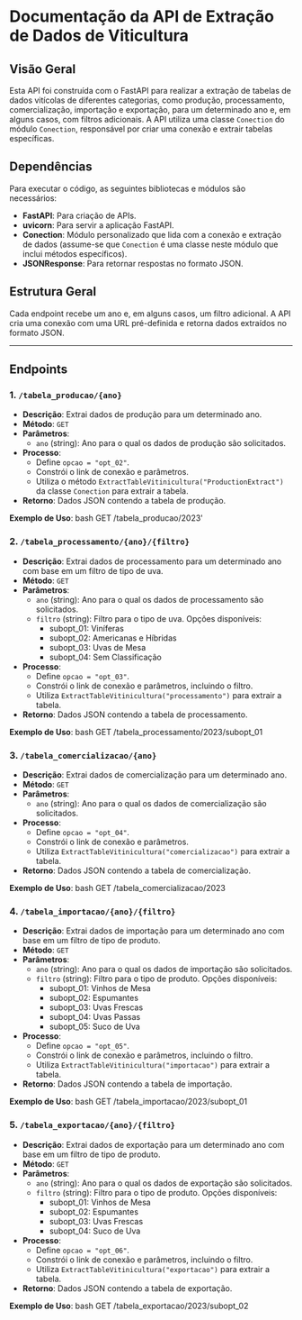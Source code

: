 # Documentação da API de Extração de Dados de Viticultura

## Visão Geral
Esta API foi construída com o FastAPI para realizar a extração de tabelas de dados vitícolas de diferentes categorias, como produção, processamento, comercialização, importação e exportação, para um determinado ano e, em alguns casos, com filtros adicionais. A API utiliza uma classe `Conection` do módulo `Conection`, responsável por criar uma conexão e extrair tabelas específicas.

## Dependências
Para executar o código, as seguintes bibliotecas e módulos são necessários:
- **FastAPI**: Para criação de APIs.
- **uvicorn**: Para servir a aplicação FastAPI.
- **Conection**: Módulo personalizado que lida com a conexão e extração de dados (assume-se que `Conection` é uma classe neste módulo que inclui métodos específicos).
- **JSONResponse**: Para retornar respostas no formato JSON.

## Estrutura Geral
Cada endpoint recebe um ano e, em alguns casos, um filtro adicional. A API cria uma conexão com uma URL pré-definida e retorna dados extraídos no formato JSON.

---

## Endpoints

### 1. `/tabela_producao/{ano}`
- **Descrição**: Extrai dados de produção para um determinado ano.
- **Método**: `GET`
- **Parâmetros**:
  - `ano` (string): Ano para o qual os dados de produção são solicitados.
- **Processo**:
  - Define `opcao = "opt_02"`.
  - Constrói o link de conexão e parâmetros.
  - Utiliza o método `ExtractTableVitinicultura("ProductionExtract")` da classe `Conection` para extrair a tabela.
- **Retorno**: Dados JSON contendo a tabela de produção.

**Exemplo de Uso**:
  bash
  GET /tabela_producao/2023'

### 2. `/tabela_processamento/{ano}/{filtro}`
- **Descrição**: Extrai dados de processamento para um determinado ano com base em um filtro de tipo de uva.
- **Método**: `GET`
- **Parâmetros**:
  - `ano` (string): Ano para o qual os dados de processamento são solicitados.
  - `filtro` (string): Filtro para o tipo de uva. Opções disponíveis:
    - subopt_01: Viníferas
    - subopt_02: Americanas e Híbridas
    - subopt_03: Uvas de Mesa
    - subopt_04: Sem Classificação
- **Processo**:
  - Define `opcao = "opt_03"`.
  - Constrói o link de conexão e parâmetros, incluindo o filtro.
  - Utiliza `ExtractTableVitinicultura("processamento")` para extrair a tabela.
- **Retorno**: Dados JSON contendo a tabela de processamento.

**Exemplo de Uso**:
  bash
  GET /tabela_processamento/2023/subopt_01

### 3. `/tabela_comercializacao/{ano}`
- **Descrição**: Extrai dados de comercialização para um determinado ano.
- **Método**: `GET`
- **Parâmetros**:
  - `ano` (string): Ano para o qual os dados de comercialização são solicitados.
- **Processo**:
  - Define `opcao = "opt_04"`.
  - Constrói o link de conexão e parâmetros.
  - Utiliza `ExtractTableVitinicultura("comercializacao")` para extrair a tabela.
- **Retorno**: Dados JSON contendo a tabela de comercialização.

**Exemplo de Uso**:
  bash
  GET /tabela_comercializacao/2023
  
### 4. `/tabela_importacao/{ano}/{filtro}`
- **Descrição**: Extrai dados de importação para um determinado ano com base em um filtro de tipo de produto.
- **Método**: `GET`
- **Parâmetros**:
  - `ano` (string): Ano para o qual os dados de importação são solicitados.
  - `filtro` (string): Filtro para o tipo de produto. Opções disponíveis:
    - subopt_01: Vinhos de Mesa
    - subopt_02: Espumantes
    - subopt_03: Uvas Frescas
    - subopt_04: Uvas Passas
    - subopt_05: Suco de Uva
- **Processo**:
  - Define `opcao = "opt_05"`.
  - Constrói o link de conexão e parâmetros, incluindo o filtro.
  - Utiliza `ExtractTableVitinicultura("importacao")` para extrair a tabela.
- **Retorno**: Dados JSON contendo a tabela de importação.

**Exemplo de Uso**:
  bash
  GET /tabela_importacao/2023/subopt_01

  
### 5. `/tabela_exportacao/{ano}/{filtro}`
- **Descrição**: Extrai dados de exportação para um determinado ano com base em um filtro de tipo de produto.
- **Método**: `GET`
- **Parâmetros**:
  - `ano` (string): Ano para o qual os dados de exportação são solicitados.
  - `filtro` (string): Filtro para o tipo de produto. Opções disponíveis:
    - subopt_01: Vinhos de Mesa
    - subopt_02: Espumantes
    - subopt_03: Uvas Frescas
    - subopt_04: Suco de Uva
- **Processo**:
  - Define `opcao = "opt_06"`.
  - Constrói o link de conexão e parâmetros, incluindo o filtro.
  - Utiliza `ExtractTableVitinicultura("exportacao")` para extrair a tabela.
- **Retorno**: Dados JSON contendo a tabela de exportação.

**Exemplo de Uso**:
  bash
  GET /tabela_exportacao/2023/subopt_02
